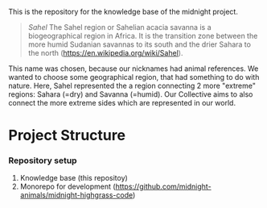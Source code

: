 This is the repository for the knowledge base of the midnight project.
> _Sahel_
The Sahel region or Sahelian acacia savanna is a biogeographical region in Africa. It is the transition zone between the more humid Sudanian savannas to its south and the drier Sahara to the north (https://en.wikipedia.org/wiki/Sahel).

This name was chosen, because our nicknames had animal references.
We wanted to choose some geographical region, that had something to do with nature.
Here, Sahel represented the a region connecting 2 more "extreme" regions: Sahara (=dry) and Savanna (=humid).
Our Collective aims to also connect the more extreme sides which are represented in our world.

# Project Structure
### Repository setup
1. Knowledge base (this repositoy)
2. Monorepo for development (https://github.com/midnight-animals/midnight-highgrass-code)
